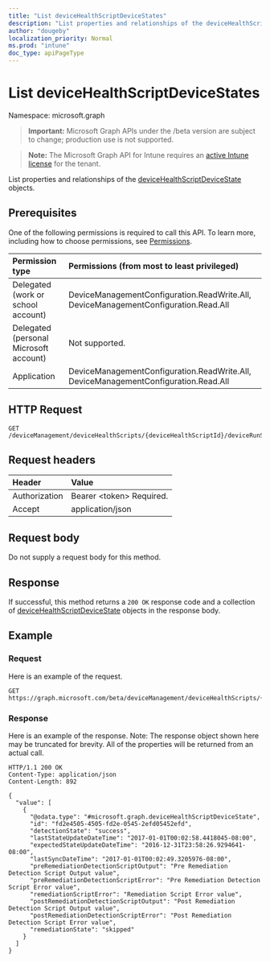 ```yaml
---
title: "List deviceHealthScriptDeviceStates"
description: "List properties and relationships of the deviceHealthScriptDeviceState objects."
author: "dougeby"
localization_priority: Normal
ms.prod: "intune"
doc_type: apiPageType
---
```


# List deviceHealthScriptDeviceStates

Namespace: microsoft.graph

> **Important:** Microsoft Graph APIs under the /beta version are subject to change; production use is not supported.

> **Note:** The Microsoft Graph API for Intune requires an [active Intune license](https://go.microsoft.com/fwlink/?linkid=839381) for the tenant.

List properties and relationships of the [deviceHealthScriptDeviceState](../resources/intune-devices-devicehealthscriptdevicestate.md) objects.

## Prerequisites
One of the following permissions is required to call this API. To learn more, including how to choose permissions, see [Permissions](/graph/permissions-reference).

|Permission type|Permissions (from most to least privileged)|
|:---|:---|
|Delegated (work or school account)|DeviceManagementConfiguration.ReadWrite.All, DeviceManagementConfiguration.Read.All|
|Delegated (personal Microsoft account)|Not supported.|
|Application|DeviceManagementConfiguration.ReadWrite.All, DeviceManagementConfiguration.Read.All|

## HTTP Request
<!-- {
  "blockType": "ignored"
}
-->
``` http
GET /deviceManagement/deviceHealthScripts/{deviceHealthScriptId}/deviceRunStates
```

## Request headers
|Header|Value|
|:---|:---|
|Authorization|Bearer &lt;token&gt; Required.|
|Accept|application/json|

## Request body
Do not supply a request body for this method.

## Response
If successful, this method returns a `200 OK` response code and a collection of [deviceHealthScriptDeviceState](../resources/intune-devices-devicehealthscriptdevicestate.md) objects in the response body.

## Example

### Request
Here is an example of the request.
``` http
GET https://graph.microsoft.com/beta/deviceManagement/deviceHealthScripts/{deviceHealthScriptId}/deviceRunStates
```

### Response
Here is an example of the response. Note: The response object shown here may be truncated for brevity. All of the properties will be returned from an actual call.
``` http
HTTP/1.1 200 OK
Content-Type: application/json
Content-Length: 892

{
  "value": [
    {
      "@odata.type": "#microsoft.graph.deviceHealthScriptDeviceState",
      "id": "fd2e4505-4505-fd2e-0545-2efd05452efd",
      "detectionState": "success",
      "lastStateUpdateDateTime": "2017-01-01T00:02:58.4418045-08:00",
      "expectedStateUpdateDateTime": "2016-12-31T23:58:26.9294641-08:00",
      "lastSyncDateTime": "2017-01-01T00:02:49.3205976-08:00",
      "preRemediationDetectionScriptOutput": "Pre Remediation Detection Script Output value",
      "preRemediationDetectionScriptError": "Pre Remediation Detection Script Error value",
      "remediationScriptError": "Remediation Script Error value",
      "postRemediationDetectionScriptOutput": "Post Remediation Detection Script Output value",
      "postRemediationDetectionScriptError": "Post Remediation Detection Script Error value",
      "remediationState": "skipped"
    }
  ]
}
```





